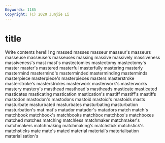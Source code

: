 ```yaml
---
Keywords: 1185
Copyright: (C) 2020 Junjie Li
---
```


# title

Write contents here!!!
ng 
massed 
masses 
masseur 
masseur's
masseurs 
masseuse 
masseuse's 
masseuses 
massing 
massive 
massively 
massiveness 
massiveness's 
mast
mast's 
mastectomies 
mastectomy 
mastectomy's 
master 
master's 
mastered 
masterful 
masterfully 
mastering
masterly 
mastermind 
mastermind's 
masterminded 
masterminding 
masterminds 
masterpiece 
masterpiece's 
masterpieces 
masters
masterstroke 
masterstroke's 
masterstrokes 
masterwork 
masterwork's 
masterworks 
mastery 
mastery's 
masthead 
masthead's
mastheads 
masticate 
masticated 
masticates 
masticating 
mastication 
mastication's 
mastiff 
mastiff's 
mastiffs
mastodon 
mastodon's 
mastodons 
mastoid 
mastoid's 
mastoids 
masts 
masturbate 
masturbated 
masturbates
masturbating 
masturbation 
masturbation's 
mat 
mat's 
matador 
matador's 
matadors 
match 
match's
matchbook 
matchbook's 
matchbooks 
matchbox 
matchbox's 
matchboxes 
matched 
matches 
matching 
matchless
matchmaker 
matchmaker's 
matchmakers 
matchmaking 
matchmaking's 
matchstick 
matchstick's 
matchsticks 
mate 
mate's
mated 
material 
material's 
materialisation 
materialisation's 
